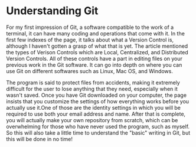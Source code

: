 # Understanding Git

For my first impression of Git, a software compatible to the work of a terminal, it can have many coding and operations that come with it. In the first few indexes of the page,
it talks about what a Version Control is, although I haven't gotten a grasp of what that is yet. The article mentioned the types of Verison Controls which are Local, Centralized, and Distributed Version Controls. All of these controls have a part in editing files on your previous work in the Git software. It can go into depth on where you can use Git on different softwares such as Linux, Mac OS, and Windows.

 The program is said to protect files from accidents, making it extremely difficult for the user to lose anything that they need, especially when it wasn't saved. Once you have Git downloaded on your computer, the page insists that you customize the settings of how everything works before you actually use it.One of those are the identity settings in which you will be required to use both your email address and name. After that is complete, you will actually make your own repository from scratch, which can be overwhelming for those who have never used the program, such as myself. So this will also take a little time to understand the "basic" writing in Git, but this will be done in no time!
